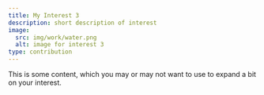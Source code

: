 ```yaml
---
title: My Interest 3
description: short description of interest
image:
  src: img/work/water.png
  alt: image for interest 3
type: contribution
---
```

This is some content, which you may or may not want to use to expand a bit on
your interest.
